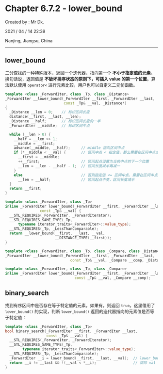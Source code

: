 # Chapter 6.7.2 - lower_bound

Created by : Mr Dk.

2021 / 04 / 14 22:39

Nanjing, Jiangsu, China

---

## lower_bound

二分查找的一种特殊版本，返回一个迭代器，指向第一个 **不小于指定值的元素**。换句话说，返回值是 **不破坏排序状态的原则下，可插入 value 的第一个位置**。算法默认使用 `operator<` 进行元素比较，用户也可以自定义二元仿函数。

```cpp
template <class _ForwardIter, class _Tp, class _Distance>
_ForwardIter __lower_bound(_ForwardIter __first, _ForwardIter __last,
                           const _Tp& __val, _Distance*)
{
  _Distance __len = 0;    // 标识区间长度
  distance(__first, __last, __len);
  _Distance __half;       // 标识区间长度的一半
  _ForwardIter __middle;  // 标识区间中点

  while (__len > 0) {
    __half = __len >> 1;
    __middle = __first;
    advance(__middle, __half);     // middle 指向区间中点
    if (*__middle < __val) {       // 区间中点 < 指定值，那么需要在区间中点之后的区间中寻找目标位置
      __first = __middle;
      ++__first;                   // 区间起点设置为当前中点的下一个位置
      __len = __len - __half - 1;  // 区间长度减半再减一
    }
    else                           // 否则指定值 <= 区间中点，需要在区间中点之前的区间中寻找目标位置
      __len = __half;              // 区间起点不变，区间长度减半
  }
  return __first;
}

template <class _ForwardIter, class _Tp>
inline _ForwardIter lower_bound(_ForwardIter __first, _ForwardIter __last,
				const _Tp& __val) {
  __STL_REQUIRES(_ForwardIter, _ForwardIterator);
  __STL_REQUIRES_SAME_TYPE(_Tp,
      typename iterator_traits<_ForwardIter>::value_type);
  __STL_REQUIRES(_Tp, _LessThanComparable);
  return __lower_bound(__first, __last, __val,
                       __DISTANCE_TYPE(__first));
}

template <class _ForwardIter, class _Tp, class _Compare, class _Distance>
_ForwardIter __lower_bound(_ForwardIter __first, _ForwardIter __last,
                              const _Tp& __val, _Compare __comp, _Distance*);

template <class _ForwardIter, class _Tp, class _Compare>
inline _ForwardIter lower_bound(_ForwardIter __first, _ForwardIter __last,
                                const _Tp& __val, _Compare __comp);
```

## binary_search

找到有序区间中是否存在等于特定值的元素，如果有，则返回 `true`。这里借用了 `lower_bound()` 的实现，判断 `lower_bound()` 返回的迭代器指向的元素值是否等于特定值：

```cpp
template <class _ForwardIter, class _Tp>
bool binary_search(_ForwardIter __first, _ForwardIter __last,
                   const _Tp& __val) {
  __STL_REQUIRES(_ForwardIter, _ForwardIterator);
  __STL_REQUIRES_SAME_TYPE(_Tp,
        typename iterator_traits<_ForwardIter>::value_type);
  __STL_REQUIRES(_Tp, _LessThanComparable);
  _ForwardIter __i = lower_bound(__first, __last, __val);  // lower_bound 返回 val <= *__i 的元素
  return __i != __last && !(__val < *__i);                 // 排除 val < *i 的元素
}
```
